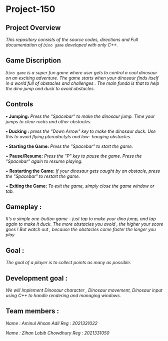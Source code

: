 # ****Project-150****
## **Project Overview**
*This repository consists of the source codes, directions and Full documentation of ``Dino game`` developed with only C++.* 

## **Game Discription** 
*``Dino game`` is a super fun game where user gets to control a cool dinosaur on an exciting adventure. The game starts when your dinosaur finds itself in a world  full of obstacles and challenges . The main funda is that to help the dino jump and duck to avoid obstacles.*
## **Controls**
**• Jumping:** 
*Press the "Spacebar" to make the dinosaur jump. Time your jumps to clear rocks and other obstacles.*
    
**• Ducking :**
   *press the "Down Arrow" key to make the dinosaur duck. Use this to avoid flying pterodactyls and low-       hanging obstacles.*

**•	Starting the Game:**
   *Press the "Spacebar" to start the game.*
   
•	**Pause/Resume:** 
   *Press the "P" key to pause the game. Press the "Spacebar" again to resume playing.*
   
•	**Restarting the Game:**
   *If your dinosaur gets caught by an obstacle, press the "Spacebar" to restart the game.*
   
•	**Exiting the Game:** 
   *To exit the game, simply close the game window or tab.*
## **Gameplay :**
*It’s a simple one-button game – just tap to make your dino jump, and tap again to make it duck. The more obstacles you avoid , the higher your score goes !  But watch out , because the obstacles come faster the longer you play*
## **Goal :**
*The goal of a player is to collect points as many as possible.*
## Development goal :
*We will  Implement  Dinosaur character , Dinosaur movement, Dinosaur input using C++ to handle rendering and managing windows.*

## **Team members :**
*Name : Aminul Ahsan Adil
Reg : 2021331022*

*Name : Zihan Lobib Chowdhury
Reg : 2021331050*

